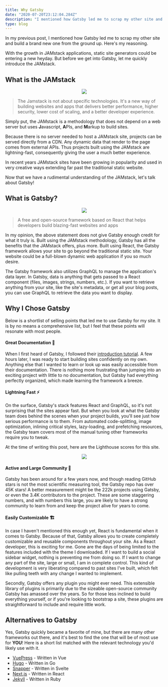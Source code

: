 ```yaml
---
title: Why Gatsby
date: "2020-07-20T23:12:04.284Z"
description: "I mentioned how Gatsby led me to scrap my other site and build a brand new one from the ground up. Here's my reasoning."
type: blog
---
```


In my previous post, I mentioned how Gatsby led me to scrap my other site and build a brand new one from the ground up. Here's my reasoning.

With the growth in JAMstack applications, static site generators could be entering a new heyday. But before we get into Gatsby, let me quickly introduce the JAMstack.

## What is the JAMstack
<p align="center">
  <img src="https://res.cloudinary.com/dtghgjg3i/image/upload/v1595279600/gatsby-personal-site/blog-posts/jamstack_knaqbl.jpg" />
</p>

> The Jamstack is not about specific technologies. It's a new way of building websites and apps that delivers better performance, higher security, lower cost of scaling, and a better developer experience.

Simply put, the JAMstack is a methodology that does not depend on a web server but uses **J**avascript, **A**PIs, and **M**arkup to build sites.

Because there is no server needed to host a JAMstack site, projects can be served directly from a CDN. Any dynamic data that render to the page comes from external APIs. Thus projects built using the JAMstack are lightning-fast, consequently giving the user a much better experience.

In recent years JAMstack sites have been growing in popularity and used in very creative ways extending far past the traditional static website.

Now that we have a rudimental understanding of the JAMstack, let's talk about Gatsby!

## What is Gatsby?
<p align="center">
  <img src="https://res.cloudinary.com/dtghgjg3i/image/upload/v1595280013/gatsby-personal-site/blog-posts/gatsby_wyfiaj.png" />
</p>

> A free and open-source framework based on React that helps developers build blazing-fast websites and apps

In my opinion, the above statement does not give Gatsby enough credit for what it truly is. Built using the JAMstack methodology, Gatsby has all the benefits that the JAMstack offers, plus more. Built using React, the Gatsby framework allows your site to go beyond the traditional static site. Your website could be a full-blown dynamic web application if you so much desire.

The Gatsby framework also utilizes GraphQL to manage the application's data layer. In Gatsby, data is anything that gets passed to a React component (files, images, strings, numbers, etc.). If you want to retrieve anything from your site, like the site's metadata, or get all your blog posts, you can use GraphQL to retrieve the data you want to display.

## Why I Chose Gatsby
Below is a shortlist of selling points that led me to use Gatsby for my site. It is by no means a comprehensive list, but I feel that these points will resonate with most people.

#### Great Documentation 📝

When I first heard of Gatsby, I followed their [introduction tutorial](https://www.gatsbyjs.org/tutorial/). A few hours later, I was ready to start building sites confidently on my own. Anything else that I wanted to learn or look up was easily accessible from their documentation. There is nothing more frustrating than jumping into an exciting project with little to no documentation, but Gatsby had everything perfectly organized, which made learning the framework a breeze.

#### Lightning Fast ⚡

On the surface, Gatsby's stack features React and GraphQL, so it's not surprising that the sites appear fast. But when you look at what the Gatsby team does behind the scenes when your project builds, you'll see just how serious performance is to them. From automated code-splitting, image optimization, inlining critical styles, lazy-loading, and prefetching resources, the Gatsby team covers most of the manual tuning other frameworks require you to tweak.

At the time of writing this post, here are the Lighthouse scores for this site.
<p align="center">
  <img src="https://res.cloudinary.com/dtghgjg3i/image/upload/v1595289283/gatsby-personal-site/blog-posts/lighthouse-100_jxc1tk.png" />
</p>


#### Active and Large Community 👥

Gatsby has been around for a few years now, and though reading GitHub stars is not the most scientific measuring tool, the Gatsby repo has over 45K stars! A better measurement might be the 222k projects using Gatsby, or even the 3.4K contributors to the project. These are some staggering numbers, and with numbers this large, you are likely to have a strong community to learn from and keep the project alive for years to come.

#### Easily Customizable 🏗️

In case I haven't mentioned this enough yet, React is fundamental when it comes to Gatsby. Because of that, Gatsby allows you to create completely customizable and reusable components throughout your site. As a React developer, this is exciting for me. Gone are the days of being limited to the features included with the theme I downloaded. If I want to build a social sidebar widget, nothing is preventing me from doing so. If I want to change any part of the site, large or small, I am in complete control. This kind of development is very liberating compared to past sites I've built, which felt like pulling teeth with any change I wanted to implement.

Secondly, Gatsby offers any plugin you might ever need. This extensible library of plugins is primarily due to the sizeable open-source community Gatsby has amassed over the years. So for those less inclined to build everything yourself, or if you're looking to bootstrap a site, these plugins are straightforward to include and require little work.

## Alternatives to Gatsby
Yes, Gatsby quickly became a favorite of mine, but there are many other frameworks out there, and it's best to find the one that will be of most use for **YOU**! Here is a short list matched with the relevant technology you'd likely use with it.
- [VuePress](https://vuepress.vuejs.org/) - Written in Vue
- [Hugo](https://gohugo.io/) - Written in Go
- [Snapper](https://github.com/sveltejs/svelte) - Written in Svelte
- [Next.js](https://nextjs.org/) - Written in React
- [Jekyll](https://jekyllrb.com/) - Written in Ruby
